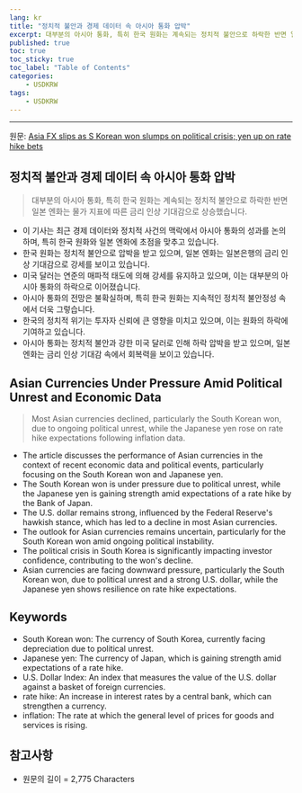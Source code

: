 ```yaml
---
lang: kr
title: "정치적 불안과 경제 데이터 속 아시아 통화 압박"
excerpt: 대부분의 아시아 통화, 특히 한국 원화는 계속되는 정치적 불안으로 하락한 반면 일본 엔화는 물가 지표에 따른 금리 인상 기대감으로 상승했습니다.
published: true
toc: true
toc_sticky: true
toc_label: "Table of Contents"
categories:
    - USDKRW
tags:
    - USDKRW
---
```


---

  원문: [Asia FX slips as S Korean won slumps on political crisis; yen up on rate hike bets](https://www.investing.com/news/forex-news/asia-fx-slips-as-s-korean-won-slumps-on-political-crisis-yen-up-on-rate-hike-bets-3789539)

## 정치적 불안과 경제 데이터 속 아시아 통화 압박

> 대부분의 아시아 통화, 특히 한국 원화는 계속되는 정치적 불안으로 하락한 반면 일본 엔화는 물가 지표에 따른 금리 인상 기대감으로 상승했습니다.


- 이 기사는 최근 경제 데이터와 정치적 사건의 맥락에서 아시아 통화의 성과를 논의하며, 특히 한국 원화와 일본 엔화에 초점을 맞추고 있습니다.
- 한국 원화는 정치적 불안으로 압박을 받고 있으며, 일본 엔화는 일본은행의 금리 인상 기대감으로 강세를 보이고 있습니다.
- 미국 달러는 연준의 매파적 태도에 의해 강세를 유지하고 있으며, 이는 대부분의 아시아 통화의 하락으로 이어졌습니다.
- 아시아 통화의 전망은 불확실하며, 특히 한국 원화는 지속적인 정치적 불안정성 속에서 더욱 그렇습니다.
- 한국의 정치적 위기는 투자자 신뢰에 큰 영향을 미치고 있으며, 이는 원화의 하락에 기여하고 있습니다.
- 아시아 통화는 정치적 불안과 강한 미국 달러로 인해 하락 압박을 받고 있으며, 일본 엔화는 금리 인상 기대감 속에서 회복력을 보이고 있습니다.

## Asian Currencies Under Pressure Amid Political Unrest and Economic Data

> Most Asian currencies declined, particularly the South Korean won, due to ongoing political unrest, while the Japanese yen rose on rate hike expectations following inflation data.


- The article discusses the performance of Asian currencies in the context of recent economic data and political events, particularly focusing on the South Korean won and Japanese yen.
- The South Korean won is under pressure due to political unrest, while the Japanese yen is gaining strength amid expectations of a rate hike by the Bank of Japan.
- The U.S. dollar remains strong, influenced by the Federal Reserve's hawkish stance, which has led to a decline in most Asian currencies.
- The outlook for Asian currencies remains uncertain, particularly for the South Korean won amid ongoing political instability.
- The political crisis in South Korea is significantly impacting investor confidence, contributing to the won's decline.
- Asian currencies are facing downward pressure, particularly the South Korean won, due to political unrest and a strong U.S. dollar, while the Japanese yen shows resilience on rate hike expectations.

## Keywords

- South Korean won: The currency of South Korea, currently facing depreciation due to political unrest.
- Japanese yen: The currency of Japan, which is gaining strength amid expectations of a rate hike.
- U.S. Dollar Index: An index that measures the value of the U.S. dollar against a basket of foreign currencies.
- rate hike: An increase in interest rates by a central bank, which can strengthen a currency.
- inflation: The rate at which the general level of prices for goods and services is rising.

## 참고사항

- 원문의 길이 = 2,775 Characters

